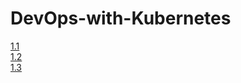 # DevOps-with-Kubernetes

[1.1](https://github.com/japan-patel/DevOps-with-Kubernetes/tree/main/log_output) <br>
[1.2](https://github.com/japan-patel/DevOps-with-Kubernetes/tree/main/web_server) <br>
[1.3](https://github.com/japan-patel/DevOps-with-Kubernetes/tree/main/log_output) <br>